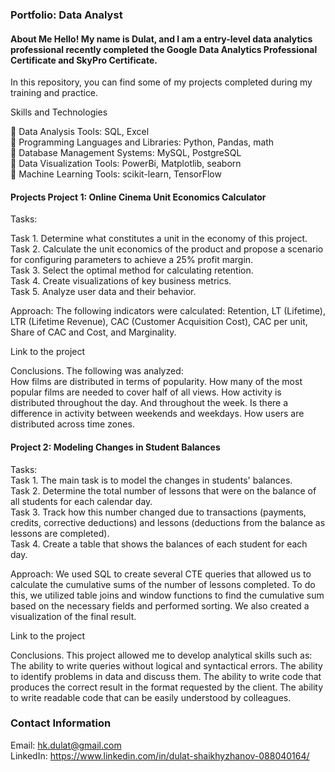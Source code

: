 ### Portfolio: Data Analyst

#### About Me Hello! My name is Dulat, and I am a entry-level data analytics professional recently completed the Google Data Analytics Professional Certificate and SkyPro Certificate. 

In this repository, you can find some of my projects completed during my training and practice. 

Skills and Technologies 

:bookmark: Data Analysis Tools: SQL, Excel     
:bookmark: Programming Languages and Libraries: Python, Pandas, math   
:bookmark: Database Management Systems: MySQL, PostgreSQL   
:bookmark: Data Visualization Tools: PowerBi, Matplotlib, seaborn   
:bookmark: Machine Learning Tools: scikit-learn, TensorFlow   

#### Projects Project 1: Online Cinema Unit Economics Calculator 
Tasks: 

Task 1. Determine what constitutes a unit in the economy of this project.   
Task 2. Calculate the unit economics of the product and propose a scenario for configuring parameters to achieve a 25% profit margin.     
Task 3. Select the optimal method for calculating retention.   
Task 4. Create visualizations of key business metrics.   
Task 5. Analyze user data and their behavior.  

Approach: The following indicators were calculated: Retention, LT (Lifetime), LTR (Lifetime Revenue), CAC (Customer Acquisition Cost), CAC per unit, Share of CAC and Cost, and Marginality. 

Link to the project 

Conclusions.
The following was analyzed:   
How films are distributed in terms of popularity. 
How many of the most popular films are needed to cover half of all views. 
How activity is distributed throughout the day. And throughout the week. Is there a difference in activity between weekends and weekdays. 
How users are distributed across time zones.

#### Project 2: Modeling Changes in Student Balances
Tasks:   
Task 1. The main task is to model the changes in students' balances.   
Task 2. Determine the total number of lessons that were on the balance of all students for each calendar day.   
Task 3. Track how this number changed due to transactions (payments, credits, corrective deductions) and lessons (deductions from the balance as lessons are completed).   
Task 4. Create a table that shows the balances of each student for each day.  

Approach: We used SQL to create several CTE queries that allowed us to calculate the cumulative sums of the number of lessons completed. To do this, we utilized table joins and window functions to find the cumulative sum based on the necessary fields and performed sorting. We also created a visualization of the final result.

Link to the project 

Conclusions.
This project allowed me to develop analytical skills such as:   
The ability to write queries without logical and syntactical errors.
The ability to identify problems in data and discuss them.
The ability to write code that produces the correct result in the format requested by the client.
The ability to write readable code that can be easily understood by colleagues.

### Contact Information
Email: hk.dulat@gmail.com   
LinkedIn: https://www.linkedin.com/in/dulat-shaikhyzhanov-088040164/
